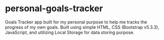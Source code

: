 # personal-goals-tracker
Goals Tracker app built for my personal purpose to help me tracks the progress of my own goals. Built using simple HTML, CSS (Bootstrap v5.3.3), JavaScript, and utilizing Local Storage for data storing purpose.
